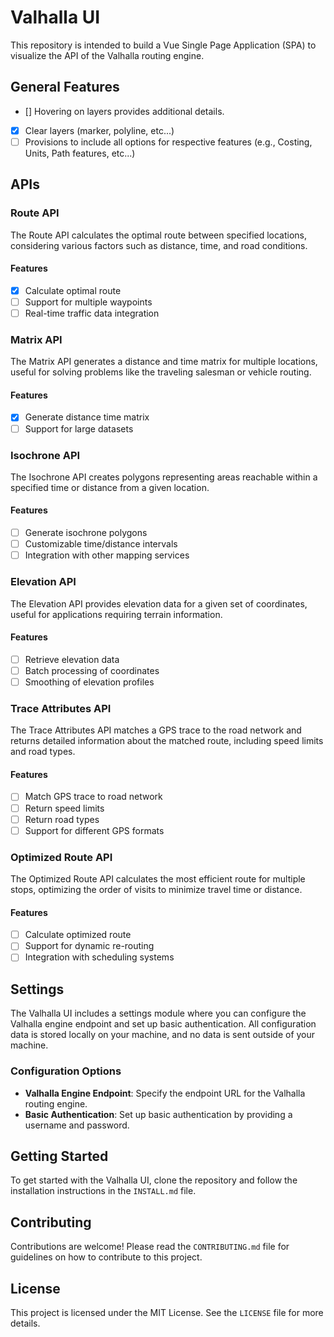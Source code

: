 # Valhalla UI

This repository is intended to build a Vue Single Page Application (SPA) to visualize the API of the Valhalla routing engine.

## General Features

- [] Hovering on layers provides additional details.
- [x] Clear layers (marker, polyline, etc...)
- [ ] Provisions to include all options for respective features (e.g., Costing, Units, Path features, etc...)

## APIs

### Route API
The Route API calculates the optimal route between specified locations, considering various factors such as distance, time, and road conditions.

#### Features
- [x] Calculate optimal route
- [ ] Support for multiple waypoints
- [ ] Real-time traffic data integration

### Matrix API
The Matrix API generates a distance and time matrix for multiple locations, useful for solving problems like the traveling salesman or vehicle routing.

#### Features
- [X] Generate distance time matrix
- [ ] Support for large datasets

### Isochrone API
The Isochrone API creates polygons representing areas reachable within a specified time or distance from a given location.

#### Features
- [ ] Generate isochrone polygons
- [ ] Customizable time/distance intervals
- [ ] Integration with other mapping services

### Elevation API
The Elevation API provides elevation data for a given set of coordinates, useful for applications requiring terrain information.

#### Features
- [ ] Retrieve elevation data
- [ ] Batch processing of coordinates
- [ ] Smoothing of elevation profiles

### Trace Attributes API
The Trace Attributes API matches a GPS trace to the road network and returns detailed information about the matched route, including speed limits and road types.

#### Features
- [ ] Match GPS trace to road network
- [ ] Return speed limits
- [ ] Return road types
- [ ] Support for different GPS formats

### Optimized Route API
The Optimized Route API calculates the most efficient route for multiple stops, optimizing the order of visits to minimize travel time or distance.

#### Features
- [ ] Calculate optimized route
- [ ] Support for dynamic re-routing
- [ ] Integration with scheduling systems

## Settings

The Valhalla UI includes a settings module where you can configure the Valhalla engine endpoint and set up basic authentication. All configuration data is stored locally on your machine, and no data is sent outside of your machine.

### Configuration Options
- **Valhalla Engine Endpoint**: Specify the endpoint URL for the Valhalla routing engine.
- **Basic Authentication**: Set up basic authentication by providing a username and password.

## Getting Started

To get started with the Valhalla UI, clone the repository and follow the installation instructions in the `INSTALL.md` file.

## Contributing

Contributions are welcome! Please read the `CONTRIBUTING.md` file for guidelines on how to contribute to this project.

## License

This project is licensed under the MIT License. See the `LICENSE` file for more details.